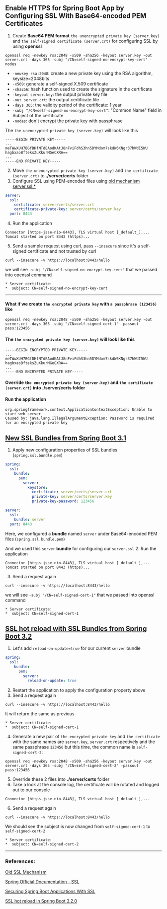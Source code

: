 ## Enable HTTPS for Spring Boot App by Configuring SSL With Base64-encoded PEM Certificates

1. Create **Base64 PEM format** `the unencrypted private key (server.key)` and `the self-signed certificate (server.crt)` for configuring SSL by using **openssl**
```shell
openssl req -newkey rsa:2048 -x509 -sha256 -keyout server.key -out server.crt -days 365 -subj "/CN=self-signed-no-encrypt-key-cert" -nodes
```
* `-newkey rsa:2048`: create a new private key using the RSA algorithm, keysize=2048bits
* `-x509`: generate a self-signed X.509 certificate
* `-sha256`: hash function used to create the signature in the certificate
* `-keyout server.key`: the output private key file
* `-out server.crt`: the output certificate file
* `-days 365`: the validity period of the certificate: 1 year
* `-subj "/CN=self-signed-no-encrypt-key-cert"`:  "Common Name" field in Subject of the certificate
* `-nodes`: don't encrypt the private key with passphrase

The `the unencrypted private key (server.key)` will look like this
```text
-----BEGIN PRIVATE KEY-----
...
meTWwXUH7BGfDHfNTdEAodKAtJ8nFviFdhS3hn5DYMdom7skdW6KNgr37hWdI5WU
hagbxaoBfteksZuXkurMGeCXRA==
...
-----END PRIVATE KEY-----
```
2. Move `the unencrypted private key (server.key)` and `the certificate (server.crt)` to **./server/certs** folder
3. Configure SSL using PEM-encoded files using [old mechanism server.ssl.*](https://docs.spring.io/spring-boot/docs/current/reference/htmlsingle/#howto.webserver.configure-ssl.pem-files)
```yaml
server:
  ssl:
    certificate: server/certs/server.crt
    certificate-private-key: server/certs/server.key
  port: 8443
```
4. Run the application
```
Connector [https-jsse-nio-8443], TLS virtual host [_default_],...
Tomcat started on port 8443 (https)...
```
5. Send a sample request using curl, pass `--insecure` since it's a self-signed certificate and not trusted by curl
```shell
curl --insecure -v https://localhost:8443/hello
```
we will see `-subj "/CN=self-signed-no-encrypt-key-cert"` that we passed into openssl command
```
* Server certificate:
*  subject: CN=self-signed-no-encrypt-key-cert
```
---
#### What if we create `the encrypted private key` with `a passphrase (123456)` like
```shell
openssl req -newkey rsa:2048 -x509 -sha256 -keyout server.key -out server.crt -days 365 -subj "/CN=self-signed-cert-1" -passout pass:123456
```
#### The `the encrypted private key (server.key)` will look like this
```text
-----BEGIN ENCRYPTED PRIVATE KEY-----
...
meTWwXUH7BGfDHfNTdEAodKAtJ8nFviFdhS3hn5DYMdom7skdW6KNgr37hWdI5WU
hagbxaoBfteksZuXkurMGeCXRA==
...
-----END ENCRYPTED PRIVATE KEY-----
```
#### Override `the encrypted private key (server.key)` and `the certificate (server.crt)` into **./server/certs** folder
#### Run the application
```text
org.springframework.context.ApplicationContextException: Unable to start web server
Caused by: java.lang.IllegalArgumentException: Password is required for an encrypted private key
```

## [New SSL Bundles from Spring Boot 3.1](https://spring.io/blog/2023/06/07/securing-spring-boot-applications-with-ssl)

1. Apply new configuration properties of SSL bundles (`spring.ssl.bundle.pem`)
```yaml
spring:
  ssl:
    bundle:
      pem:
        server:
          keystore:
            certificate: server/certs/server.crt
            private-key: server/certs/server.key
            private-key-password: 123456

server:
  ssl:
    bundle: server
  port: 8443
```
Here, we configured a **bundle** named `server` under Base64-encoded PEM files (`spring.ssl.bundle.pem`)

And we used this `server` **bundle** for configuring our `server.ssl`
2. Run the application
```
Connector [https-jsse-nio-8443], TLS virtual host [_default_],...
Tomcat started on port 8443 (https)...
```
3. Send a request again
```shell
curl --insecure -v https://localhost:8443/hello
```
we will see `-subj "/CN=self-signed-cert-1"` that we passed into openssl command
```
* Server certificate:
*  subject: CN=self-signed-cert-1
```

## [SSL hot reload with SSL Bundles from Spring Boot 3.2](https://spring.io/blog/2023/11/07/ssl-hot-reload-in-spring-boot-3-2-0)
1. Let's add `reload-on-update=true` for our current `server` bundle
```yaml
spring:
  ssl:
    bundle:
      pem:
        server:
          reload-on-update: true
```
2. Restart the application to apply the configuration property above
3. Send a request again
```shell
curl --insecure -v https://localhost:8443/hello
```
It will return the same as previous
```
* Server certificate:
*  subject: CN=self-signed-cert-1
```
4. Generate a new pair of `the encrypted private key` and `the certificate`
   with the same names are `server.key`, `server.crt` respectively and the same passphrase `123456`
   but this time, the common name is `self-signed-cert-2`:
```shell
openssl req -newkey rsa:2048 -x509 -sha256 -keyout server.key -out server.crt -days 365 -subj "/CN=self-signed-cert-2" -passout pass:123456
```
5. Override these 2 files into **./server/certs** folder
6. Take a look at the console log, the certificate will be rotated and logged out to our console
```text
Connector [https-jsse-nio-8443], TLS virtual host [_default_],...
```
6. Send a request again
```shell
curl --insecure -v https://localhost:8443/hello
```
We should see the subject is now changed from `self-signed-cert-1` to `self-signed-cert-2`
```
* Server certificate:
*  subject: CN=self-signed-cert-2
```

---
### References:
[Old SSL Mechanism](https://docs.spring.io/spring-boot/docs/current/reference/htmlsingle/#howto.webserver.configure-ssl)

[Spring Official Documentation - SSL](https://docs.spring.io/spring-boot/docs/current/reference/htmlsingle/#features.ssl)

[Securing Spring Boot Applications With SSL](https://spring.io/blog/2023/06/07/securing-spring-boot-applications-with-ssl)

[SSL hot reload in Spring Boot 3.2.0](https://spring.io/blog/2023/11/07/ssl-hot-reload-in-spring-boot-3-2-0)